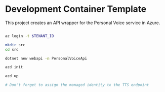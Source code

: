 # Development Container Template

This project creates an API wrapper for the Personal Voice service in Azure.

```bash

az login -t $TENANT_ID

mkdir src
cd src

dotnet new webapi -n PersonalVoiceApi

azd init

azd up

# Don't forget to assign the managed identity to the TTS endpoint

```
